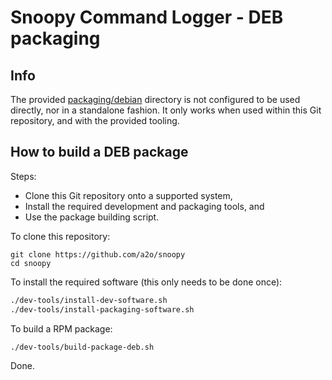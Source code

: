 # Snoopy Command Logger - DEB packaging

## Info

The provided [packaging/debian](.) directory is not configured to be used directly, nor in a standalone fashion.
It only works when used within this Git repository, and with the provided tooling.



## How to build a DEB package

Steps:
- Clone this Git repository onto a supported system,
- Install the required development and packaging tools, and
- Use the package building script.

To clone this repository:
```
git clone https://github.com/a2o/snoopy
cd snoopy
```

To install the required software (this only needs to be done once):
```bash
./dev-tools/install-dev-software.sh
./dev-tools/install-packaging-software.sh
```

To build a RPM package:
```bash
./dev-tools/build-package-deb.sh
```

Done.
